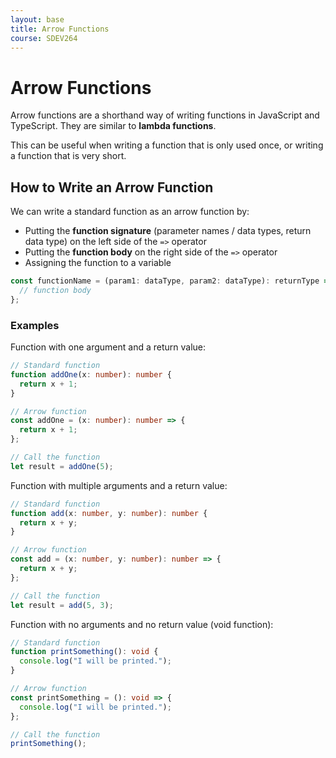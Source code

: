 ```yaml
---
layout: base
title: Arrow Functions
course: SDEV264
---
```


# Arrow Functions

Arrow functions are a shorthand way of writing functions in JavaScript and TypeScript. They are similar to **lambda functions**.

This can be useful when writing a function that is only used once, or writing a function that is very short.

## How to Write an Arrow Function

We can write a standard function as an arrow function by:

- Putting the **function signature** (parameter names / data types, return data type) on the left side of the `=>` operator
- Putting the **function body** on the right side of the `=>` operator
- Assigning the function to a variable

```typescript
const functionName = (param1: dataType, param2: dataType): returnType => {
  // function body
};
```

### Examples

Function with one argument and a return value:

```typescript
// Standard function
function addOne(x: number): number {
  return x + 1;
}

// Arrow function
const addOne = (x: number): number => {
  return x + 1;
};

// Call the function
let result = addOne(5);
```

Function with multiple arguments and a return value:

```typescript
// Standard function
function add(x: number, y: number): number {
  return x + y;
}

// Arrow function
const add = (x: number, y: number): number => {
  return x + y;
};

// Call the function
let result = add(5, 3);
```

Function with no arguments and no return value (void function):

```typescript
// Standard function
function printSomething(): void {
  console.log("I will be printed.");
}

// Arrow function
const printSomething = (): void => {
  console.log("I will be printed.");
};

// Call the function
printSomething();
```
